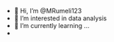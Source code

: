 - 👋 Hi, I’m @MRumeli123
- 👀 I’m interested in data analysis
- 🌱 I’m currently learning ...
-


<!---
MRumeli123/MRumeli123 is a ✨ special ✨ repository because its `README.md` (this file) appears on your GitHub profile.
You can click the Preview link to take a look at your changes.
--->

